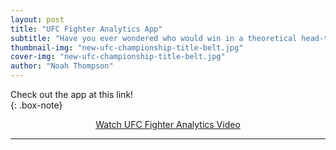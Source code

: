 ```yaml
---
layout: post
title: "UFC Fighter Analytics App"
subtitle: "Have you ever wondered who would win in a theoretical head-to-head matchup? Look no further than the UFC Fighter Analytics App!"
thumbnail-img: "new-ufc-championship-title-belt.jpg"
cover-img: "new-ufc-championship-title-belt.jpg"
author: "Noah Thompson"
---
```

Check out the app at this link!  
{: .box-note}

<div style="text-align: center;">
<a  href="https://drive.google.com/file/d/1ALZLCxiy_OIQ3X5xCo4sBK0P_ws9P-0M/preview" class="glightbox" data-type="video">
    Watch UFC Fighter Analytics Video
</a>

<script>
  const lightbox = GLightbox({
    selector: '.glightbox'
  });
</script>

---

